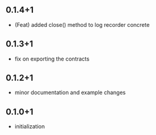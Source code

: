 ## 0.1.4+1

* (Feat) added close() method to log recorder concrete

## 0.1.3+1

* fix on exporting the contracts

## 0.1.2+1

* minor documentation and example changes

## 0.1.0+1

* initialization
